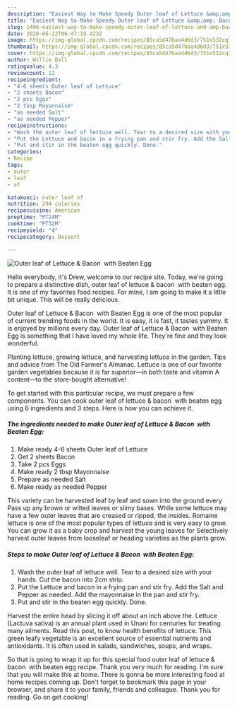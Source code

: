 ```yaml
---
description: "Easiest Way to Make Speedy Outer leaf of Lettuce &amp;amp; Bacon  with Beaten Egg"
title: "Easiest Way to Make Speedy Outer leaf of Lettuce &amp;amp; Bacon  with Beaten Egg"
slug: 1496-easiest-way-to-make-speedy-outer-leaf-of-lettuce-and-amp-bacon-with-beaten-egg
date: 2020-06-22T06:47:19.423Z
image: https://img-global.cpcdn.com/recipes/85ca5d47baa4d6d3/751x532cq70/outer-leaf-of-lettuce-bacon-with-beaten-egg-recipe-main-photo.jpg
thumbnail: https://img-global.cpcdn.com/recipes/85ca5d47baa4d6d3/751x532cq70/outer-leaf-of-lettuce-bacon-with-beaten-egg-recipe-main-photo.jpg
cover: https://img-global.cpcdn.com/recipes/85ca5d47baa4d6d3/751x532cq70/outer-leaf-of-lettuce-bacon-with-beaten-egg-recipe-main-photo.jpg
author: Willie Ball
ratingvalue: 4.3
reviewcount: 12
recipeingredient:
- "4-6 sheets Outer leaf of Lettuce"
- "2 sheets Bacon"
- "2 pcs Eggs"
- "2 tbsp Mayonnaise"
- "as needed Salt"
- "as needed Pepper"
recipeinstructions:
- "Wash the outer leaf of lettuce well. Tear to a desired size with your hands. Cut the bacon into 2cm strip."
- "Put the Lettuce and bacon in a frying pan and stir fry. Add the Salt and Pepper as needed. Add the mayonnaise in the pan and stir fry."
- "Put and stir in the beaten egg quickly. Done."
categories:
- Recipe
tags:
- outer
- leaf
- of

katakunci: outer leaf of 
nutrition: 294 calories
recipecuisine: American
preptime: "PT24M"
cooktime: "PT32M"
recipeyield: "4"
recipecategory: Dessert

---
```



![Outer leaf of Lettuce &amp; Bacon  with Beaten Egg](https://img-global.cpcdn.com/recipes/85ca5d47baa4d6d3/751x532cq70/outer-leaf-of-lettuce-bacon-with-beaten-egg-recipe-main-photo.jpg)

Hello everybody, it's Drew, welcome to our recipe site. Today, we're going to prepare a distinctive dish, outer leaf of lettuce &amp; bacon  with beaten egg. It is one of my favorites food recipes. For mine, I am going to make it a little bit unique. This will be really delicious.

Outer leaf of Lettuce &amp; Bacon  with Beaten Egg is one of the most popular of current trending foods in the world. It is easy, it is fast, it tastes yummy. It is enjoyed by millions every day. Outer leaf of Lettuce &amp; Bacon  with Beaten Egg is something that I have loved my whole life. They're fine and they look wonderful.

Planting lettuce, growing lettuce, and harvesting lettuce in the garden. Tips and advice from The Old Farmer&#39;s Almanac. Lettuce is one of our favorite garden vegetables because it is far superior—in both taste and vitamin A content—to the store-bought alternative!


To get started with this particular recipe, we must prepare a few components. You can cook outer leaf of lettuce &amp; bacon  with beaten egg using 6 ingredients and 3 steps. Here is how you can achieve it.

<!--inarticleads1-->

##### The ingredients needed to make Outer leaf of Lettuce &amp; Bacon  with Beaten Egg:

1. Make ready 4-6 sheets Outer leaf of Lettuce
1. Get 2 sheets Bacon
1. Take 2 pcs Eggs
1. Make ready 2 tbsp Mayonnaise
1. Prepare as needed Salt
1. Make ready as needed Pepper


This variety can be harvested leaf by leaf and sown into the ground every Pass up any brown or wilted leaves or slimy bases. While some lettuce may have a few outer leaves that are creased or ripped, the insides. Romaine lettuce is one of the most popular types of lettuce and is very easy to grow. You can grow it as a baby crop and harvest the young leaves for Selectively harvest outer leaves from looseleaf or heading varieties as the plants grow. 

<!--inarticleads2-->

##### Steps to make Outer leaf of Lettuce &amp; Bacon  with Beaten Egg:

1. Wash the outer leaf of lettuce well. Tear to a desired size with your hands. Cut the bacon into 2cm strip.
1. Put the Lettuce and bacon in a frying pan and stir fry. Add the Salt and Pepper as needed. Add the mayonnaise in the pan and stir fry.
1. Put and stir in the beaten egg quickly. Done.


Harvest the entire head by slicing it off about an inch above the. Lettuce (Lactuva sativa) is an annual plant used in Unani for centuries for treating many ailments. Read this post, to know health benefits of lettuce. This green leafy vegetable is an excellent source of essential nutrients and antioxidants. It is often used in salads, sandwiches, soups, and wraps. 

So that is going to wrap it up for this special food outer leaf of lettuce &amp; bacon  with beaten egg recipe. Thank you very much for reading. I'm sure that you will make this at home. There is gonna be more interesting food at home recipes coming up. Don't forget to bookmark this page in your browser, and share it to your family, friends and colleague. Thank you for reading. Go on get cooking!
